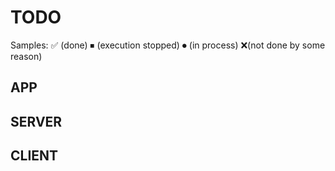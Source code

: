 # TODO

Samples: ✅ (done)   ⏹ (execution stopped)    ⏺ (in process)   ❌(not done by some reason)

## APP


## SERVER


## CLIENT

